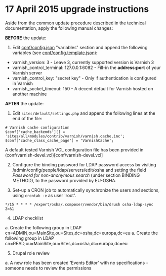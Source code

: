 17 April 2015 upgrade instructions
==================================

Aside from the common update procedure described in the technical documentation, apply the following manual changes:

__BEFORE__ the update:

1. Edit [conf/config.json](conf/config.json) "variables" section and append the following variables (see [conf/config.template.json](config.template.json)):
  * varnish_version: 3 - Leave 3, currently supported version is Varnish 3
  * varnish_control_terminal: 127.0.0.1:6082 - Fill-in the __address:port__ of your Varnish server
  * varnish_control_key: "secret key" - Only if authentication is configured in Varnish
  * varnish_socket_timeout: 150 - A decent default for Varnish hosted on another machine

__AFTER__ the update:

1. Edit `sites/default/settings.php` and append the following lines at the end of the file:
```
# Varnish cache configuration
$conf['cache_backends'][] = 'sites/all/modules/contrib/varnish/varnish.cache.inc';
$conf['cache_class_cache_page'] = 'VarnishCache';
```
A default tested Varnish VCL configuration file has been provided in (conf/varnish-devel.vcl)[conf/varnish-devel.vcl]

2. Configure the binding password for LDAP password access by visiting /admin/config/people/ldap/servers/edit/osha
and setting the field *Password for non-anonymous search* (under section BINDING METHOD), to the password provided by EU-OSHA.


3. Set-up a CRON job to automatically synchronize the users and sections, using `crontab -e` as user 'root'.
```
*/15 * * * * /expert/osha/.composer/vendor/bin/drush osha-ldap-sync 2>&1
```

4. LDAP checklist

  a. Create the following group in LDAP cn=ADMIN,ou=MainSite,ou=Sites,dc=osha,dc=europa,dc=eu
  a. Create the following group in LDAP cn=READ,ou=MainSite,ou=Sites,dc=osha,dc=europa,dc=eu

5. Drupal role review

  a. A new role has been created 'Events Editor' with no specifications - someone needs to review the permissions
